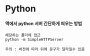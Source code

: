 # Python

#### 맥에서 python 서버 간단하게 띄우는 방법
```
해당하는 폴더에 접근
python -m SimpleHTTPServer

주의 : 버전에 따라 뒤에 문구가 달라질수 있음
```
